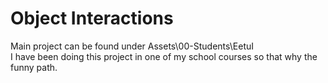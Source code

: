 # Object Interactions

Main project can be found under Assets\00-Students\EetuI\
I have been doing this project in one of my school courses so that why the funny path.
